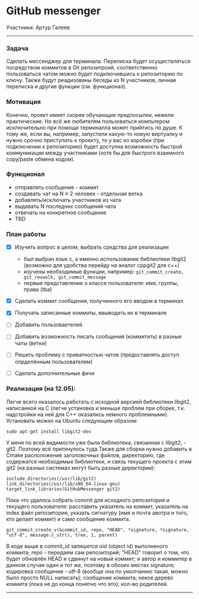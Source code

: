 # GitHub messenger 

Участники: Артур Галеев

---
### Задача
Сделать мессенджер для терминала. Переписка будет осуществляться посредством коммитов в Git репозитроий, соответственно пользоваться чатом можно будет подключившись к репозиторию по ключу. Также будут реадизованы беседы из N участников, личная переписка и другие функции (см. функционал).

### Мотивация
Конечно, проект имеет скорее обучающие предпосылки, нежели практические. Но всё же любителям пользоваться компьтером исключительно при помощи терминалла может прийтись по душе. К тому же, если вы, например, запустили какую-то новую виртуалку и нужно срочно приступить к проекту, то у вас из коробки (при подключении к репозиторию) будет доступна возможность быстрой коммуникации между участниками (хотя бы для быстрого взаимного copy/pastе обмена кодом).

### Функционал
* отправлять сообщение - коммит
* создавать чат на N $\ge$ 2 человек - отдельная ветка
* добавлять/исключать участников из чата
* выдавать N последних сообщений чата
* отвечать на конкретное сообщение
* TBD

### План работы    

- [x] Изучить вопрос в целом, выбрать средства для реализации
    - был выбран язык c, а именно использование библиотеки libgit2 (возможно для удобства перейду на аналог cppgit2 для c++)
    - изучены необходимые функции, например: `git_commit_create, git_revwalk, git_commit_message`
    - первые представление о классе пользователя: имя, группы, права (tba)
- [x] Сделать коммит сообщения, полученного его вводом в терминал
- [x] Получать записанные коммиты, ввыводить их в терминале
- [ ] Добавить пользоваетелей
- [ ] Добавить возможность писать сообщения (коммитить) в разные чаты (ветки)
- [ ] Решить проблему с приватностью чатов (предоставлять доступ опрделённым пользователям)
- [ ] Сделать дополнительные фичи


### Реализация (на 12.05):

Легче всего оказалось работать с исходной версией библиотеки libgit2, написанной на C (легче установка и меньше проблем при сборке, т.к. надстройки на ней для C++ оказались немного проблемными). Установить можно на Ubuntu следующим образом:
```
sudo apt-get install libgit2-dev
```

У меня по всей видимости уже была библиотека, связанная с libgit2, - git2. Поэтому всё притянулось туда.Также для сборки нужно добавить в Cmake расположение заголовочных файлов, директорию, где содержатся необходимые библиотеки, и связь текущего проекта с этим git2 (на разных системах могут быть разные директории):
```
include_directories(/usr/lib/git2)
link_directories(/usr/lib/x86_64-linux-gnu)
target_link_libraries(GitHubMessenger git2)
```

Пока что удалось собрать commit для исходного репозитория и текущего пользователя: расставить указатель на коммит, указатель на index файл репозитория, указать сигнатуру (имя и почта авотра и того, кто делает коммит) и само сообщение коммита.
```
git_commit_create_v(&commit_id, repo, "HEAD", *signature, *signature, "utf-8", message.c_str(), tree, 1, parent)
```

В коде выше в commit_id запишется oid (object id) выполненого коммита; repo - передаем сам репозиторий; "HEAD" говорит о том, что будет обновлён HEAD и сдвинут на новый коммит; и автор и коммитер в данном случае один и тот же, поэтому в обооих местах signature; кодировка сообщение - utf-8 (вообще она по умолчанию такая, можно было просто NULL написать); сообщение коммита; некое дерево комиита (пока не до конца понятно что это); кол-во родителей.

---
